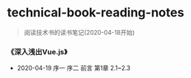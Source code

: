 # technical-book-reading-notes

> 阅读技术书的读书笔记(2020-04-18开始)

### 《深入浅出Vue.js》

- 2020-04-19 序一 序二 前言 第1章 2.1~2.3
